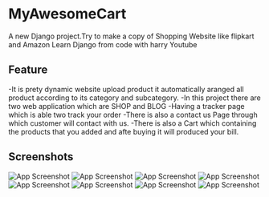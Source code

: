 # MyAwesomeCart

A new Django project.Try to make a copy of Shopping Website like flipkart and Amazon 
Learn Django from code with harry Youtube


## Feature

-It is prety dynamic website upload product it automatically aranged all product according to its category and subcategory.
-In this project there are two web application which are SHOP and BLOG
-Having a tracker page which is able two track your order
-There is also a contact us Page through which customer will contact with us.
-There is also a Cart which containing the products that you added and afte buying it will produced your bill.

## Screenshots

![App Screenshot](https://github.com/Akash-27022002/newshub/blob/main/screenshots/Screenshot_20210805-103037837.jpg)
![App Screenshot](https://github.com/Akash-27022002/newshub/blob/main/screenshots/Screenshot_20210805-104041791.jpg)
![App Screenshot](https://github.com/Akash-27022002/newshub/blob/main/screenshots/Screenshot_20210805-104102813.jpg)
![App Screenshot](https://github.com/Akash-27022002/newshub/blob/main/screenshots/Screenshot_20210805-104127676.jpg)
![App Screenshot](https://github.com/Akash-27022002/newshub/blob/main/screenshots/Screenshot_20210805-104127676.jpg)
![App Screenshot](https://github.com/Akash-27022002/newshub/blob/main/screenshots/Screenshot_20210805-104127676.jpg)
![App Screenshot](https://github.com/Akash-27022002/newshub/blob/main/screenshots/Screenshot_20210805-104127676.jpg)
![App Screenshot](https://github.com/Akash-27022002/newshub/blob/main/screenshots/Screenshot_20210805-104127676.jpg)
